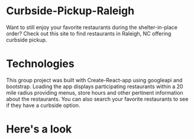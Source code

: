 # Curbside-Pickup-Raleigh

Want to still enjoy your favorite restaurants during the shelter-in-place order?  Check out this site to find restaurants in Raleigh, NC offering curbside pickup.

# Technologies

This group project was built with Create-React-app using googleapi and bootstrap.  Loading the app displays participating restaurants within a 20 mile radius providing menus, store hours and other pertinent information about the restaurants.  You can also search your favorite restaurants to see if they have a curbside option.

# Here's a look


